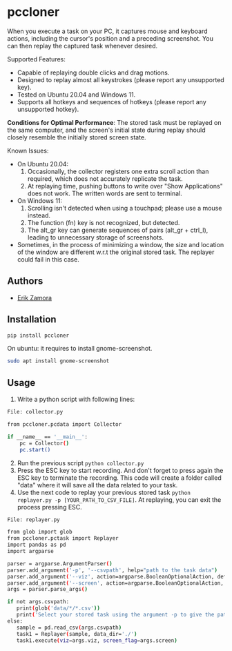 # pccloner
When you execute a task on your PC, it captures mouse and keyboard actions, including the cursor's position and a preceding screenshot. You can then replay the captured task whenever desired.
 
Supported Features:
* Capable of replaying double clicks and drag motions.
* Designed to replay almost all keystrokes (please report any unsupported key).
* Tested on Ubuntu 20.04 and Windows 11.
* Supports all hotkeys and sequences of hotkeys (please report any unsupported hotkey).

**Conditions for Optimal Performance**: The stored task must be replayed on the same computer, and the screen's initial state during replay should closely resemble the initially stored screen state.

Known Issues:
* On Ubuntu 20.04: 
    1) Occasionally, the collector registers one extra scroll action than required, which does not accurately replicate the task.
    2) At replaying time, pushing buttons to write over "Show Applications" does not work. The written words are sent to terminal. 
* On Windows 11:
    1) Scrolling isn't detected when using a touchpad; please use a mouse instead.
    2) The function (fn) key is not recognized, but detected.
    3) The alt_gr key can generate sequences of pairs (alt_gr + ctrl_l), leading to unnecessary storage of screenshots.
* Sometimes, in the process of minimizing a window, the size and location of the window are different w.r.t the original stored task. The replayer could fail in this case. 

## Authors
- [Erik Zamora](https://www.ezamorag.com)
## Installation
```bash
pip install pccloner
```
On ubuntu: it requires to install gnome-screenshot.
```bash
sudo apt install gnome-screenshot
```

## Usage
1. Write a python script with following lines:
```bash
File: collector.py

from pccloner.pcdata import Collector

if __name__ == '__main__':
    pc = Collector()
    pc.start()
```
2. Run the previous script ```python collector.py```
3. Press the ESC key to start recording. And don't forget to press again the ESC key to terminate the recording. This code will create a folder called "data" where it will save all the data related to your task.
4. Use the next code to replay your previous stored task ```python replayer.py -p [YOUR_PATH_TO_CSV_FILE]```. At replaying, you can exit the process pressing ESC. 
```bash
File: replayer.py

from glob import glob 
from pccloner.pctask import Replayer
import pandas as pd
import argparse

parser = argparse.ArgumentParser()
parser.add_argument('-p', '--csvpath', help="path to the task data")
parser.add_argument('--viz', action=argparse.BooleanOptionalAction, default=False, help="To visualize actions")
parser.add_argument('--screen', action=argparse.BooleanOptionalAction, help="True means that it uses the current screenshots to visualize actions")
args = parser.parse_args()

if not args.csvpath:
   print(glob('data/*/*.csv'))
   print('Select your stored task using the argument -p to give the path')
else: 
   sample = pd.read_csv(args.csvpath)
   task1 = Replayer(sample, data_dir='./')
   task1.execute(viz=args.viz, screen_flag=args.screen)
```
